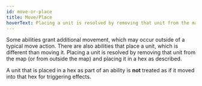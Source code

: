 ```yaml
---
id: move-or-place
title: Move/Place
hoverText: Placing a unit is resolved by removing that unit from the map and placing it in a hex as described.
---
```


Some abilities grant additional movement, which may occur outside of a typical move action. There are also abilities that place a unit, which is different than moving it. Placing a unit is resolved by removing that unit from the map (or from outside the map) and placing it in a hex as described.

A unit that is placed in a hex as part of an ability is **not** treated as if it moved into that hex for triggering effects.
